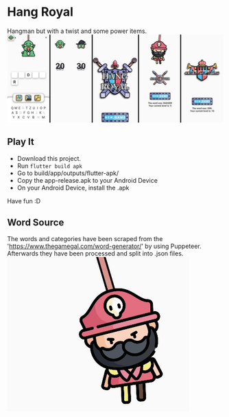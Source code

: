 # Hang Royal

Hangman but with a twist and some power items.
![Image of App Screens](./assets/images/github/screens_combined.jpg)

## Play It

- Download this project.
- Run ``` flutter build apk ```
- Go to build/app/outputs/flutter-apk/
- Copy the app-release.apk to your Android Device
- On your Android Device, install the .apk

Have fun :D


## Word Source
The words and categories have been scraped from the 'https://www.thegamegal.com/word-generator/' by using Puppeteer.
Afterwards they have been processed and split into .json files.
![Image of App Screens](./assets/images/github/screen_swing_pirate.gif)